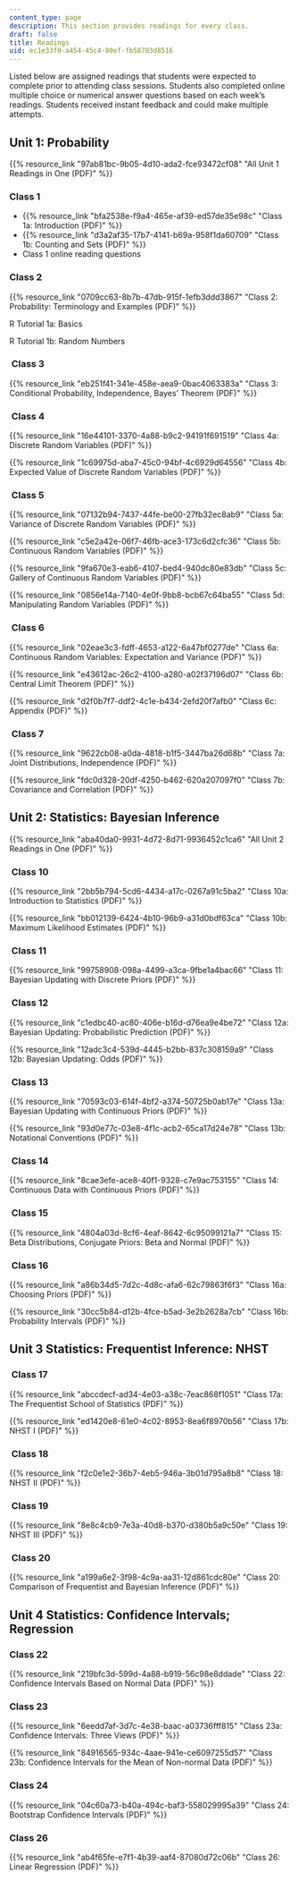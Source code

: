 ```yaml
---
content_type: page
description: This section provides readings for every class.
draft: false
title: Readings
uid: ec1e33f0-a454-45c4-80ef-fb58703d8516
---
```

Listed below are assigned readings that students were expected to complete prior to attending class sessions. Students also completed online multiple choice or numerical answer questions based on each week’s readings. Students received instant feedback and could make multiple attempts.

## Unit 1: Probability

{{% resource_link "97ab81bc-9b05-4d10-ada2-fce93472cf08" "All Unit 1 Readings in One (PDF)" %}}   

### Class 1      

- {{% resource_link "bfa2538e-f9a4-465e-af39-ed57de35e98c" "Class 1a: Introduction (PDF)" %}}             
- {{% resource_link "d3a2af35-17b7-4141-b69a-958f1da60709" "Class 1b: Counting and Sets (PDF)" %}}   
- Class 1 online reading questions         

### Class 2

{{% resource_link "0709cc63-8b7b-47db-915f-1efb3ddd3867" "Class 2: Probability: Terminology and Examples (PDF)" %}}         

R Tutorial 1a: Basics        

R Tutorial 1b: Random Numbers 

###  Class 3 

{{% resource_link "eb251f41-341e-458e-aea9-0bac4063383a" "Class 3: Conditional Probability, Independence, Bayes’ Theorem (PDF)" %}}   

###  Class 4           

{{% resource_link "16e44101-3370-4a88-b9c2-94191f691519" "Class 4a: Discrete Random Variables (PDF)" %}}             

{{% resource_link "1c69975d-aba7-45c0-94bf-4c6929d64556" "Class 4b: Expected Value of Discrete Random Variables (PDF)" %}}    

###  Class 5         

{{% resource_link "07132b94-7437-44fe-be00-27fb32ec8ab9" "Class 5a: Variance of Discrete Random Variables (PDF)" %}}             

{{% resource_link "c5e2a42e-06f7-46fb-ace3-173c6d2cfc36" "Class 5b: Continuous Random Variables (PDF)" %}}             

{{% resource_link "9fa670e3-eab6-4107-bed4-940dc80e83db" "Class 5c: Gallery of Continuous Random Variables (PDF)" %}}             

{{% resource_link "0856e14a-7140-4e0f-9bb8-bcb67c64ba55" "Class 5d: Manipulating Random Variables (PDF)" %}}       

###  Class 6      

{{% resource_link "02eae3c3-fdff-4653-a122-6a47bf0277de" "Class 6a: Continuous Random Variables: Expectation and Variance (PDF)" %}}             

{{% resource_link "e43612ac-26c2-4100-a280-a02f37196d07" "Class 6b: Central Limit Theorem (PDF)" %}}             

{{% resource_link "d2f0b7f7-ddf2-4c1e-b434-2efd20f7afb0" "Class 6c: Appendix (PDF)" %}}      

###  Class 7       

{{% resource_link "9622cb08-a0da-4818-b1f5-3447ba26d68b" "Class 7a: Joint Distributions, Independence (PDF)" %}}             

{{% resource_link "fdc0d328-20df-4250-b462-620a207097f0" "Class 7b: Covariance and Correlation (PDF)" %}}      

## Unit 2: Statistics: Bayesian Inference    

{{% resource_link "aba40da0-9931-4d72-8d71-9936452c1ca6" "All Unit 2 Readings in One (PDF)" %}}     

###  Class 10    

{{% resource_link "2bb5b794-5cd6-4434-a17c-0267a91c5ba2" "Class 10a: Introduction to Statistics (PDF)" %}}             

{{% resource_link "bb012139-6424-4b10-96b9-a31d0bdf63ca" "Class 10b: Maximum Likelihood Estimates (PDF)" %}}    

###  Class 11           

{{% resource_link "99758908-098a-4499-a3ca-9fbe1a4bac66" "Class 11: Bayesian Updating with Discrete Priors (PDF)" %}}   

###  Class 12            

{{% resource_link "c1edbc40-ac80-406e-b16d-d76ea9e4be72" "Class 12a: Bayesian Updating: Probabilistic Prediction (PDF)" %}}             

{{% resource_link "12adc3c4-539d-4445-b2bb-837c308159a9" "Class 12b: Bayesian Updating: Odds (PDF)" %}}       

###  Class 13        

{{% resource_link "70593c03-614f-4bf2-a374-50725b0ab17e" "Class 13a: Bayesian Updating with Continuous Priors (PDF)" %}}             

{{% resource_link "93d0e77c-03e8-4f1c-acb2-65ca17d24e78" "Class 13b: Notational Conventions (PDF)" %}}        

###  Class 14     

{{% resource_link "8cae3efe-ace8-40f1-9328-c7e9ac753155" "Class 14: Continuous Data with Continuous Priors (PDF)" %}}     

###  Class 15          

{{% resource_link "4804a03d-8cf6-4eaf-8642-6c95099121a7" "Class 15: Beta Distributions, Conjugate Priors: Beta and Normal (PDF)" %}}    

###  Class 16           

{{% resource_link "a86b34d5-7d2c-4d8c-afa6-62c79863f6f3" "Class 16a: Choosing Priors (PDF)" %}}             

{{% resource_link "30cc5b84-d12b-4fce-b5ad-3e2b2628a7cb" "Class 16b: Probability Intervals (PDF)" %}}    

## Unit 3 Statistics: Frequentist Inference: NHST       

###  Class 17  

{{% resource_link "abccdecf-ad34-4e03-a38c-7eac868f1051" "Class 17a: The Frequentist School of Statistics (PDF)" %}}             

{{% resource_link "ed1420e8-61e0-4c02-8953-8ea6f8970b56" "Class 17b: NHST I (PDF)" %}}   

###  Class 18            

{{% resource_link "f2c0e1e2-36b7-4eb5-946a-3b01d795a8b8" "Class 18: NHST II (PDF)" %}} 

###  Class 19              

{{% resource_link "8e8c4cb9-7e3a-40d8-b370-d380b5a9c50e" "Class 19: NHST III (PDF)" %}}   

###  Class 20            

{{% resource_link "a199a6e2-3f98-4c9a-aa31-12d861cdc80e" "Class 20: Comparison of Frequentist and Bayesian Inference (PDF)" %}}    

## Unit 4 Statistics: Confidence Intervals; Regression       

### Class 22

{{% resource_link "219bfc3d-599d-4a88-b919-56c98e8ddade" "Class 22: Confidence Intervals Based on Normal Data (PDF)" %}}     

### Class 23        

{{% resource_link "6eedd7af-3d7c-4e38-baac-a03736fff815" "Class 23a: Confidence Intervals: Three Views (PDF)" %}}             

{{% resource_link "84916565-934c-4aae-941e-ce6097255d57" "Class 23b: Confidence Intervals for the Mean of Non-normal Data (PDF)" %}}     

### Class 24        

{{% resource_link "04c60a73-b40a-494c-baf3-558029995a39" "Class 24: Bootstrap Confidence Intervals (PDF)" %}}   

### Class 26          

{{% resource_link "ab4f65fe-e7f1-4b39-aaf4-87080d72c06b" "Class 26: Linear Regression (PDF)" %}}
